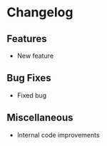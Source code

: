 # Changelog

## Features

- New feature

## Bug Fixes

- Fixed bug

## Miscellaneous

- Internal code improvements